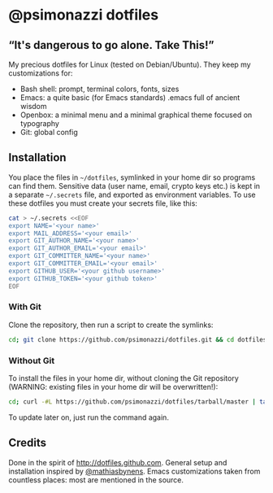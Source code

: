 # @psimonazzi dotfiles

## “It's dangerous to go alone. Take This!”

My precious dotfiles for Linux (tested on Debian/Ubuntu). They keep my customizations for:

- Bash shell: prompt, terminal colors, fonts, sizes
- Emacs: a quite basic (for Emacs standards) .emacs full of ancient wisdom 
- Openbox: a minimal menu and a minimal graphical theme focused on typography
- Git: global config

## Installation

You place the files in `~/dotfiles`, symlinked in your home dir so programs can find them.
Sensitive data (user name, email, crypto keys etc.) is kept in a separate `~/.secrets` file, and exported as environment variables. To use these dotfiles you must create your secrets file, like this:

```bash
cat > ~/.secrets <<EOF
export NAME='<your name>'
export MAIL_ADDRESS='<your email>'
export GIT_AUTHOR_NAME='<your name>'
export GIT_AUTHOR_EMAIL='<your email>'
export GIT_COMMITTER_NAME='<your name>'
export GIT_COMMITTER_EMAIL='<your email>'
export GITHUB_USER='<your github username>'
export GITHUB_TOKEN='<your github token>'
EOF
```

### With Git

Clone the repository, then run a script to create the symlinks:

```bash
cd; git clone https://github.com/psimonazzi/dotfiles.git && cd dotfiles && ./bootstrap.sh
```

### Without Git

To install the files in your home dir, without cloning the Git repository (WARNING: existing files in your home dir will be overwritten!):

```bash
cd; curl -#L https://github.com/psimonazzi/dotfiles/tarball/master | tar -xzv --strip-components 1 --exclude={README.md,bootstrap.sh}
```

To update later on, just run the command again.

## Credits

Done in the spirit of http://dotfiles.github.com.
General setup and installation inspired by [@mathiasbynens](https://github.com/mathiasbynens/dotfiles).
Emacs customizations taken from countless places: most are mentioned in the source.

